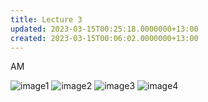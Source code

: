 ```yaml
---
title: Lecture 3
updated: 2023-03-15T00:25:18.0000000+13:00
created: 2023-03-15T00:06:02.0000000+13:00
---
```


AM

![image1](../../../../resources/4801c58774fc447f878b17c53fe042d1.png)
![image2](../../../../resources/479db410a03c425481de9747744082ef.png)
![image3](../../../../resources/8257ca5764624e6198afba20c4a5fefd.png)
![image4](../../../../resources/94714a6338e3493380ab02290bc6a2b3.png)

